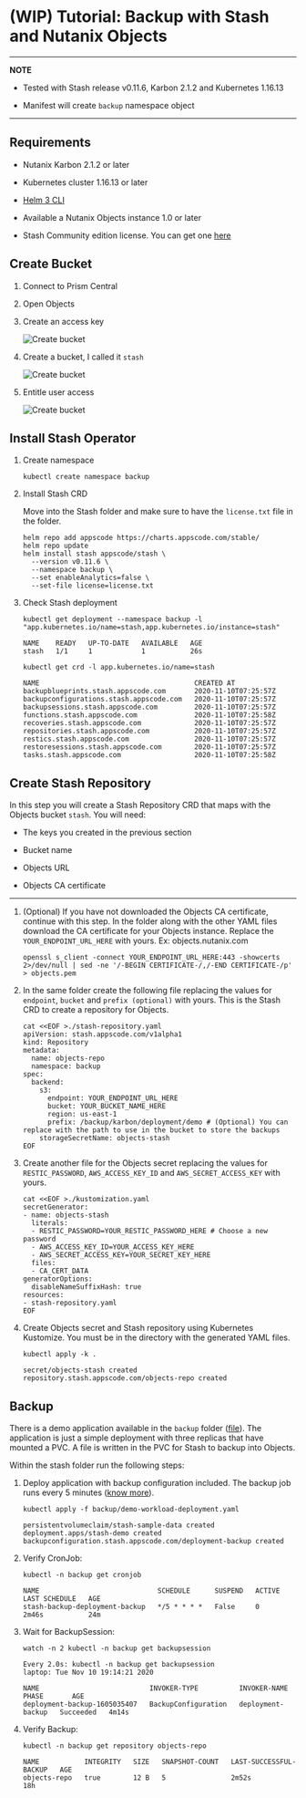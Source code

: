 # (WIP) Tutorial: Backup with Stash and Nutanix Objects

---
**NOTE**

* Tested with Stash release v0.11.6, Karbon 2.1.2 and Kubernetes 1.16.13

* Manifest will create `backup` namespace object

---

## Requirements

* Nutanix Karbon 2.1.2 or later

* Kubernetes cluster 1.16.13 or later

* [Helm 3 CLI](https://helm.sh/docs/intro/install/)

* Available a Nutanix Objects instance 1.0 or later

* Stash Community edition license. You can get one [here](https://github.com/stashed/docs/blob/master/docs/setup/install/community.md)

## Create Bucket

1. Connect to Prism Central

2. Open Objects

3. Create an access key

    ![Create bucket](images/01_objects_keys.png)

4. Create a bucket, I called it `stash`

    ![Create bucket](images/02_objects_bucket.png)

5. Entitle user access

    ![Create bucket](images/03_objects_useraccess.png)

## Install Stash Operator

1. Create namespace

    ```console
    kubectl create namespace backup
    ```

2. Install Stash CRD

    Move into the Stash folder and make sure to have the `license.txt` file in the folder.

    ```console
    helm repo add appscode https://charts.appscode.com/stable/
    helm repo update
    helm install stash appscode/stash \
      --version v0.11.6 \
      --namespace backup \
      --set enableAnalytics=false \
      --set-file license=license.txt
    ```

3. Check Stash deployment

    ```console
    kubectl get deployment --namespace backup -l "app.kubernetes.io/name=stash,app.kubernetes.io/instance=stash"
    ```

    ```
    NAME    READY   UP-TO-DATE   AVAILABLE   AGE
    stash   1/1     1            1           26s
    ```

    ```console
    kubectl get crd -l app.kubernetes.io/name=stash
    ```

    ```
    NAME                                      CREATED AT
    backupblueprints.stash.appscode.com       2020-11-10T07:25:57Z
    backupconfigurations.stash.appscode.com   2020-11-10T07:25:57Z
    backupsessions.stash.appscode.com         2020-11-10T07:25:57Z
    functions.stash.appscode.com              2020-11-10T07:25:58Z
    recoveries.stash.appscode.com             2020-11-10T07:25:57Z
    repositories.stash.appscode.com           2020-11-10T07:25:57Z
    restics.stash.appscode.com                2020-11-10T07:25:57Z
    restoresessions.stash.appscode.com        2020-11-10T07:25:57Z
    tasks.stash.appscode.com                  2020-11-10T07:25:58Z
    ```

## Create Stash Repository

In this step you will create a Stash Repository CRD that maps with the Objects bucket `stash`. You will need:

* The keys you created in the previous section

* Bucket name

* Objects URL

* Objects CA certificate

---

1. (Optional) If you have not downloaded the Objects CA certificate, continue with this step. In the folder along with the other YAML files download the CA certificate for your Objects instance. Replace the `YOUR_ENDPOINT_URL_HERE` with yours. Ex: objects.nutanix.com

    ```console
    openssl s_client -connect YOUR_ENDPOINT_URL_HERE:443 -showcerts 2>/dev/null | sed -ne '/-BEGIN CERTIFICATE-/,/-END CERTIFICATE-/p' > objects.pem
    ```

2. In the same folder create the following file replacing the values for `endpoint`, `bucket` and `prefix (optional)` with yours. This is the Stash CRD to create a repository for Objects.

    ```console
    cat <<EOF >./stash-repository.yaml
    apiVersion: stash.appscode.com/v1alpha1
    kind: Repository
    metadata:
      name: objects-repo
      namespace: backup
    spec:
      backend:
        s3:
          endpoint: YOUR_ENDPOINT_URL_HERE
          bucket: YOUR_BUCKET_NAME_HERE
          region: us-east-1
          prefix: /backup/karbon/deployment/demo # (Optional) You can replace with the path to use in the bucket to store the backups
        storageSecretName: objects-stash
    EOF
    ```

3. Create another file for the Objects secret replacing the values for `RESTIC_PASSWORD`, `AWS_ACCESS_KEY_ID` and `AWS_SECRET_ACCESS_KEY` with yours.

    ```console
    cat <<EOF >./kustomization.yaml
    secretGenerator:
    - name: objects-stash
      literals:
      - RESTIC_PASSWORD=YOUR_RESTIC_PASSWORD_HERE # Choose a new password
      - AWS_ACCESS_KEY_ID=YOUR_ACCESS_KEY_HERE
      - AWS_SECRET_ACCESS_KEY=YOUR_SECRET_KEY_HERE
      files:
      - CA_CERT_DATA
    generatorOptions:
      disableNameSuffixHash: true
    resources:
    - stash-repository.yaml
    EOF
    ```

4. Create Objects secret and Stash repository using Kubernetes Kustomize. You must be in the directory with the generated YAML files.

    ```console
    kubectl apply -k .
    ```

    ```
    secret/objects-stash created
    repository.stash.appscode.com/objects-repo created
    ```

## Backup

There is a demo application available in the `backup` folder ([file](backup/demo-workload-deployment.yaml)). The application is just a simple deployment with three replicas that have mounted a PVC. A file is written in the PVC for Stash to backup into Objects.

Within the stash folder run the following steps:

1. Deploy application with backup configuration included. The backup job runs every 5 minutes ([know more](https://stash.run/docs/v2020.11.06/guides/latest/workloads/deployment/#backup)).

    ```console
    kubectl apply -f backup/demo-workload-deployment.yaml
    ```

    ```
    persistentvolumeclaim/stash-sample-data created
    deployment.apps/stash-demo created
    backupconfiguration.stash.appscode.com/deployment-backup created
    ```

2. Verify CronJob:

    ```console
    kubectl -n backup get cronjob
    ```

    ```
    NAME                             SCHEDULE      SUSPEND   ACTIVE   LAST SCHEDULE   AGE
    stash-backup-deployment-backup   */5 * * * *   False     0        2m46s           24m
    ```

3. Wait for BackupSession:

    ```console
    watch -n 2 kubectl -n backup get backupsession
    ```

    ```
    Every 2.0s: kubectl -n backup get backupsession                                                                       laptop: Tue Nov 10 19:14:21 2020

    NAME                           INVOKER-TYPE          INVOKER-NAME        PHASE       AGE
    deployment-backup-1605035407   BackupConfiguration   deployment-backup   Succeeded   4m14s
    ```

4. Verify Backup:

    ```console
    kubectl -n backup get repository objects-repo
    ```

    ```
    NAME           INTEGRITY   SIZE   SNAPSHOT-COUNT   LAST-SUCCESSFUL-BACKUP   AGE
    objects-repo   true        12 B   5                2m52s                    18h
    ```
